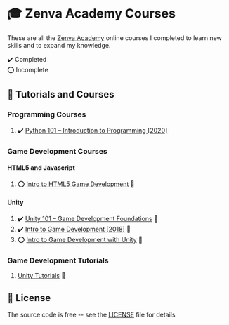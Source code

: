 # :mortar_board: Zenva Academy Courses

These are all the [Zenva Academy][zenva] online courses I completed to learn new skills and to expand my knowledge.

:heavy_check_mark: Completed  
:o: Incomplete

## :beginner: Tutorials and Courses

### Programming Courses

1. :heavy_check_mark: [Python 101 – Introduction to Programming [2020]](python-101-introduction-to-programming/)

### Game Development Courses

#### HTML5 and Javascript

1. :o: [Intro to HTML5 Game Development](https://github.com/learning-game-development/learning-javascript-game-development/tree/master/intro-to-html5-game-development) :rocket:

#### Unity

1. :heavy_check_mark: [Unity 101 – Game Development Foundations](https://github.com/learning-game-development/learning-unity-game-development/tree/master/Zenva-GameDev-Academy-Unity-Courses) :rocket:
2. :heavy_check_mark: [Intro to Game Development [2018]](https://github.com/learning-game-development/learning-unity-game-development/tree/master/Zenva-GameDev-Academy-Unity-Courses) :rocket:
3. :o: [Intro to Game Development with Unity](https://github.com/learning-game-development/learning-unity-game-development/tree/master/Zenva-GameDev-Academy-Unity-Courses) :rocket:

### Game Development Tutorials

1. [Unity Tutorials](https://github.com/learning-game-development/learning-unity-game-development/tree/master/Zenva-GameDev-Academy-Unity-Tutorials) :rocket:

## :page_with_curl: License

The source code is free -- see the [LICENSE](LICENSE) file for details

[zenva]: https://academy.zenva.com/
